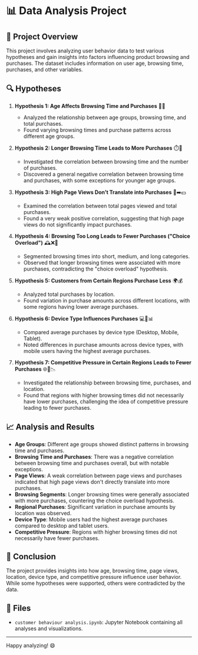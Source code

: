 # 📊 Data Analysis Project

## 📜 Project Overview

This project involves analyzing user behavior data to test various hypotheses and gain insights into factors influencing product browsing and purchases. The dataset includes information on user age, browsing time, purchases, and other variables.

## 🔍 Hypotheses

1. **Hypothesis 1: Age Affects Browsing Time and Purchases** 🧓👵
   - Analyzed the relationship between age groups, browsing time, and total purchases.
   - Found varying browsing times and purchase patterns across different age groups.

2. **Hypothesis 2: Longer Browsing Time Leads to More Purchases** ⏱️🛒
   - Investigated the correlation between browsing time and the number of purchases.
   - Discovered a general negative correlation between browsing time and purchases, with some exceptions for younger age groups.

3. **Hypothesis 3: High Page Views Don’t Translate into Purchases** 📄➡️💵
   - Examined the correlation between total pages viewed and total purchases.
   - Found a very weak positive correlation, suggesting that high page views do not significantly impact purchases.

4. **Hypothesis 4: Browsing Too Long Leads to Fewer Purchases ("Choice Overload")** 🕰️❌🛒
   - Segmented browsing times into short, medium, and long categories.
   - Observed that longer browsing times were associated with more purchases, contradicting the "choice overload" hypothesis.

5. **Hypothesis 5: Customers from Certain Regions Purchase Less** 🌍💰
   - Analyzed total purchases by location.
   - Found variation in purchase amounts across different locations, with some regions having lower average purchases.

6. **Hypothesis 6: Device Type Influences Purchases** 💻📱📊
   - Compared average purchases by device type (Desktop, Mobile, Tablet).
   - Noted differences in purchase amounts across device types, with mobile users having the highest average purchases.

7. **Hypothesis 7: Competitive Pressure in Certain Regions Leads to Fewer Purchases** 🌐💼📉
   - Investigated the relationship between browsing time, purchases, and location.
   - Found that regions with higher browsing times did not necessarily have lower purchases, challenging the idea of competitive pressure leading to fewer purchases.

## 📈 Analysis and Results

- **Age Groups**: Different age groups showed distinct patterns in browsing time and purchases.
- **Browsing Time and Purchases**: There was a negative correlation between browsing time and purchases overall, but with notable exceptions.
- **Page Views**: A weak correlation between page views and purchases indicated that high page views don't directly translate into more purchases.
- **Browsing Segments**: Longer browsing times were generally associated with more purchases, countering the choice overload hypothesis.
- **Regional Purchases**: Significant variation in purchase amounts by location was observed.
- **Device Type**: Mobile users had the highest average purchases compared to desktop and tablet users.
- **Competitive Pressure**: Regions with higher browsing times did not necessarily have fewer purchases.

## 🚀 Conclusion

The project provides insights into how age, browsing time, page views, location, device type, and competitive pressure influence user behavior. While some hypotheses were supported, others were contradicted by the data.

## 📁 Files
- `customer behaviour analysis.ipynb`: Jupyter Notebook containing all analyses and visualizations.

---

Happy analyzing! 😄

